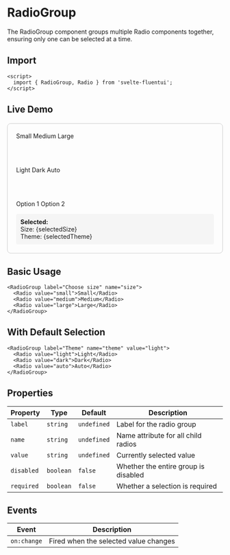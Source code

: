 # RadioGroup

The RadioGroup component groups multiple Radio components together, ensuring only one can be selected at a time.

## Import

```svelte
<script>
  import { RadioGroup, Radio } from 'svelte-fluentui';
</script>
```

## Live Demo

<script>
  import { RadioGroup, Radio } from 'svelte-fluentui';

  let selectedSize = 'medium';
  let selectedTheme = 'light';
</script>

<div style="padding: 20px; border: 1px solid #ccc; border-radius: 8px; margin: 20px 0;">
  <RadioGroup label="Choose size" name="size" bind:value={selectedSize}>
    <Radio value="small">Small</Radio>
    <Radio value="medium">Medium</Radio>
    <Radio value="large">Large</Radio>
  </RadioGroup>

  <br><br>

  <RadioGroup label="Theme" name="theme" bind:value={selectedTheme}>
    <Radio value="light">Light</Radio>
    <Radio value="dark">Dark</Radio>
    <Radio value="auto">Auto</Radio>
  </RadioGroup>

  <br><br>

  <RadioGroup label="Disabled Group" name="disabled" disabled>
    <Radio value="option1">Option 1</Radio>
    <Radio value="option2">Option 2</Radio>
  </RadioGroup>

  <div style="margin-top: 15px; padding: 10px; background: #f5f5f5; border-radius: 4px;">
    <strong>Selected:</strong><br>
    Size: {selectedSize}<br>
    Theme: {selectedTheme}
  </div>
</div>

## Basic Usage

```svelte
<RadioGroup label="Choose size" name="size">
  <Radio value="small">Small</Radio>
  <Radio value="medium">Medium</Radio>
  <Radio value="large">Large</Radio>
</RadioGroup>
```

## With Default Selection

```svelte
<RadioGroup label="Theme" name="theme" value="light">
  <Radio value="light">Light</Radio>
  <Radio value="dark">Dark</Radio>
  <Radio value="auto">Auto</Radio>
</RadioGroup>
```

## Properties

| Property | Type | Default | Description |
|----------|------|---------|-------------|
| `label` | `string` | `undefined` | Label for the radio group |
| `name` | `string` | `undefined` | Name attribute for all child radios |
| `value` | `string` | `undefined` | Currently selected value |
| `disabled` | `boolean` | `false` | Whether the entire group is disabled |
| `required` | `boolean` | `false` | Whether a selection is required |

## Events

| Event | Description |
|-------|-------------|
| `on:change` | Fired when the selected value changes |